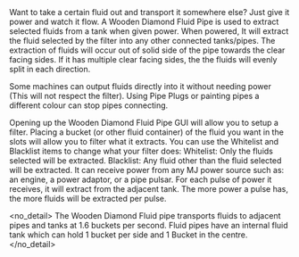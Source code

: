 <lore>
Want to take a certain fluid out and transport it somewhere else? Just give it power and watch it flow.
</lore>
<no_lore>
A Wooden Diamond Fluid Pipe is used to extract selected fluids from a tank when given power.
</no_lore>

<recipes stack="buildcrafttransport:pipe_diamond_wood_fluid"/>

<chapter name="Pipe Mechanics"/>
When powered, It will extract the fluid selected by the filter into any other connected tanks/pipes.
The extraction of fluids will occur out of solid side of the pipe towards the clear facing sides.
If it has multiple clear facing sides, the the fluids will evenly split in each direction.

Some machines can output fluids directly into it without needing power (This will not respect the filter).
Using Pipe Plugs or painting pipes a different colour can stop pipes connecting.

<chapter name="Filtering"/>
Opening up the Wooden Diamond Fluid Pipe GUI will allow you to setup a filter.
Placing a bucket (or other fluid container) of the fluid you want in the slots will allow you to filter what it extracts.
You can use the Whitelist and Blacklist items to change what your filter does:
Whitelist: Only the fluids selected will be extracted.
Blacklist: Any fluid other than the fluid selected will be extracted.

<chapter name="Powering"/>
It can receive power from any MJ power source such as: an engine, a power adaptor, or a pipe pulsar.
<link to="buildcraftcore:block/engine_wood"/>
<link to="buildcrafttransport:item/plug_power_adaptor"/>
<link to="buildcraftsilicon:item/plug_pulsar"/> 
For each pulse of  power it receives, it will extract from the adjacent tank.
The more power a pulse has, the more fluids will be extracted per pulse.

<no_detail>
The Wooden Diamond Fluid pipe transports fluids to adjacent pipes and tanks at 1.6 buckets per second.
Fluid pipes have an internal fluid tank which can hold 1 bucket per side and 1 Bucket in the centre.
</no_detail>

<usages stack="buildcrafttransport:pipe_diamond_wood_fluid"/>